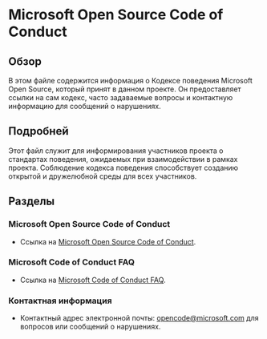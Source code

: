 # Microsoft Open Source Code of Conduct

## Обзор

В этом файле содержится информация о Кодексе поведения Microsoft Open Source, который принят в данном проекте. Он предоставляет ссылки на сам кодекс, часто задаваемые вопросы и контактную информацию для сообщений о нарушениях.

## Подробней

Этот файл служит для информирования участников проекта о стандартах поведения, ожидаемых при взаимодействии в рамках проекта. Соблюдение кодекса поведения способствует созданию открытой и дружелюбной среды для всех участников.

## Разделы

### Microsoft Open Source Code of Conduct

- Ссылка на [Microsoft Open Source Code of Conduct](https://opensource.microsoft.com/codeofconduct/).

### Microsoft Code of Conduct FAQ

- Ссылка на [Microsoft Code of Conduct FAQ](https://opensource.microsoft.com/codeofconduct/faq/).

### Контактная информация

- Контактный адрес электронной почты: [opencode@microsoft.com](mailto:opencode@microsoft.com) для вопросов или сообщений о нарушениях.